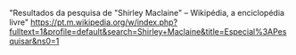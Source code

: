 
"Resultados da pesquisa de "Shirley Maclaine" – Wikipédia, a enciclopédia livre" https://pt.m.wikipedia.org/w/index.php?fulltext=1&profile=default&search=Shirley+Maclaine&title=Especial%3APesquisar&ns0=1
